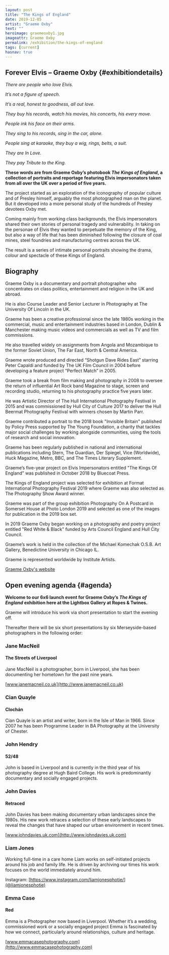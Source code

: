 ```yaml
---
layout: post
title: "The Kings of England"
date: 2019-12-05
artist: "Graeme Oxby"
text: ""
heroimage: graemeoxby1.jpg
imageattr: Graeme Oxby
permalink: /exhibition/the-kings-of-england
tags: [current]
hasnav: true
---
```


## Forever Elvis – Graeme Oxby {#exhibitiondetails}

_There are people who love Elvis._

_It’s not a figure of speech._

_It’s a real, honest to goodness, all out love._

_They buy his records, watch his movies, his concerts, his every move._

_People ink his face on their arms._

_They sing to his records, sing in the car, alone._

_People sing at karaoke, they buy a wig, rings, belts, a suit._

_They are In Love._

_They pay Tribute to the King._

__These words are from Graeme Oxby’s photobook _The Kings of England_, a collection of portraits and reportage featuring Elvis impersonators taken from all over the UK over a period of five years.__

The project started as an exploration of the iconography of popular culture and of Presley himself, arguably the most photographed man on the planet. But it developed into a more personal study of the hundreds of Presley devotees Oxby met.

Coming mainly from working class backgrounds, the Elvis impersonators shared their own stories of personal tragedy and vulnerability. In taking on the personae of Elvis they wanted to perpetuate the memory of the King, but also a way of life that has been diminished following the closure of coal mines, steel foundries and manufacturing centres across the UK.

The result is a series of intimate personal portraits showing the drama, colour and spectacle of these Kings of England.

## Biography
Graeme Oxby is a documentary and portrait photographer who concentrates on class politics, entertainment and religion in the UK and abroad.

He is also Course Leader and Senior Lecturer in Photography at The University Of Lincoln in the UK.

Graeme has been a creative professional since the late 1980s working in the commercial, music and entertainment industries based in London, Dublin & Manchester making music videos and commercials as well as TV and film commissions.

He also travelled widely on assignments from Angola and Mozambique to the former Soviet Union, The Far East, North & Central America.

Graeme wrote produced and directed “Shotgun Dave Rides East” starring Peter Capaldi and funded by The UK Film Council in 2004 before developing a feature project “Perfect Match” in 2005.

Graeme took a break from film making and photography in 2008 to oversee the return of influential Art Rock band Magazine to stage, screen and recording studio, returning to his photography practice five years later.

He was Artistic Director of The Hull International Photography Festival in 2015 and was commissioned by Hull City of Culture 2017 to deliver the Hull Beermat Photography Festival with winners chosen by Martin Parr.

Graeme contributed a portrait to the 2018 book "Invisible Britain" published by Policy Press supported by The Young Foundation, a charity that tackles major social challenges by working alongside communities, using the tools of research and social innovation.

Graeme has been regularly published in national and international publications including Stern, The Guardian, Der Spiegel, Vice (Worldwide), Huck Magazine, Metro, BBC, and The Times Literary Supplement.

Graeme’s five-year project on Elvis Impersonators entitled "The Kings Of England” was published in October 2018 by Bluecoat Press.

The Kings of England project was selected for exhibition at Format International Photography Festival 2019 where Graeme was also selected as The Photography Show Award winner.

Graeme was part of the group exhibition Photography On A Postcard in Somerset House at Photo London 2019 and selected as one of the images for publication in the 2019 box set.

In 2019 Graeme Oxby began working on a photography and poetry project entitled "Red White & Black" funded by Arts Council England and Hull City Council.

Graeme’s work is held in the collection of the Michael Komechak O.S.B. Art Gallery, Benedictine University in Chicago IL.

Graeme is represented worldwide by Institute Artists.

[Graeme Oxby's website](http://graemeoxby.com)

## Open evening agenda {#agenda}

**Welcome to our 6x6 launch event for Graeme Oxby’s _The Kings of England_ exhibition here at the Lightbox Gallery at Ropes & Twines.**

Graeme will introduce his work via short presentation to start the evening off.

Thereafter there will be six short presentations by six Merseyside-based photographers in the following order:

### Jane MacNeil
#### The Streets of Liverpool
Jane MacNeil is a photographer, born in Liverpool, she has been documenting her hometown for the past nine years.

[www.janemacneil.co.uk](http://www.janemacneil.co.uk)

### Cian Quayle
#### Clochán
Cian Quayle is an artist and writer, born in the Isle of Man in 1966. Since 2007 he has been Programme Leader in BA Photography at the University of Chester.

### John Hendry
#### 52/48
John is based in Liverpool and is currently in the third year of his photography degree at Hugh Baird College. His work is predominantly documentary and socially engaged projects.

### John Davies
#### Retraced
John Davies has been making documentary urban landscapes since the 1980s. His new work retraces a selection of these early landscapes to reveal the changes that have shaped our urban environment in recent times.

[www.johndavies.uk.com](http://www.johndavies.uk.com)

### Liam Jones
Working full-time in a care home Liam works on self-initiated projects around his job and family life. He is driven by archiving our times his work focuses on the world immediately around him.

Instagram: [https://www.instagram.com/liamjonesphotie/](@liamjonesphotie)

### Emma Case
#### Red
Emma is a Photographer now based in Liverpool. Whether it’s a wedding, commissioned work or a socially engaged project Emma is fascinated by how we connect, particularly around relationships, culture and heritage.

[www.emmacasephotography.com](http://www.emmacasephotography.com)
